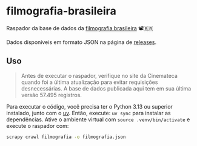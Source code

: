 # filmografia-brasileira

Raspador da base de dados da [filmografia brasileira](https://bases.cinemateca.org.br/cgi-bin/wxis.exe/iah/?IsisScript=iah/iah.xis&base=FILMOGRAFIA&lang=p) 📽️🇧🇷

Dados disponíveis em formato JSON na página de [releases](https://github.com/anapaulagomes/cinemateca-brasileira/releases).

## Uso

> Antes de executar o raspador, verifique no site da Cinemateca
> quando foi a última atualização para evitar requisições desnecessárias.
> A base de dados publicada aqui tem em sua última versão 57.495 registros.

Para executar o código, você precisa ter o Python 3.13 ou superior instalado,
junto com o [uv](https://docs.astral.sh/uv/). Então, execute: `uv sync` para instalar as dependências.
Ative o ambiente virtual com `source .venv/bin/activate` e execute o raspador com:

```bash
scrapy crawl filmografia -o filmografia.json
```
